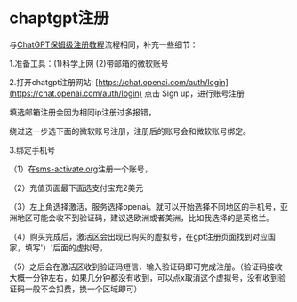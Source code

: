 # chaptgpt注册

与[ChatGPT保姆级注册教程](https://mp.weixin.qq.com/s/Mf4MBpN761M8yI79aaRPeA)流程相同，补充一些细节：

1.准备工具：(1)科学上网 (2)带邮箱的微软账号

2.打开chatgpt注册网站: [https://chat.openai.com/auth/login](https://chat.openai.com/auth/login) 点击 Sign up，进行账号注册

填选邮箱注册会因为相同ip注册过多报错，


绕过这一步选下面的微软账号注册，注册后的账号会和微软账号绑定。

3.绑定手机号

（1）在[sms-activate.org](https://sms-activate.org/)注册一个账号，

（2）充值页面最下面选支付宝充2美元

（3）左上角选择激活，服务选择openai。就可以开始选择不同地区的手机号，亚洲地区可能会收不到验证码，建议选欧洲或者美洲，比如我选择的是英格兰。

（4）购买完成后，激活区会出现已购买的虚拟号，在gpt注册页面找到对应国家，填写'）'后面的虚拟号，

（5）之后会在激活区收到验证码短信，输入验证码即可完成注册。（验证码接收大概一分钟左右，如果几分钟都没有收到，可以点x取消这个虚拟号，没有收到验证码一般不会扣费，换一个区域即可）
